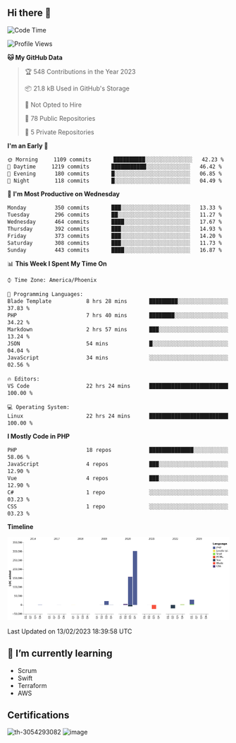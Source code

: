 ## Hi there 👋

<!--START_SECTION:waka-->
![Code Time](http://img.shields.io/badge/Code%20Time-8%2C016%20hrs%209%20mins-blue)

![Profile Views](http://img.shields.io/badge/Profile%20Views-1-blue)

**🐱 My GitHub Data** 

> 🏆 548 Contributions in the Year 2023
 > 
> 📦 21.8 kB Used in GitHub's Storage 
 > 
> 🚫 Not Opted to Hire
 > 
> 📜 78 Public Repositories 
 > 
> 🔑 5 Private Repositories  
 > 
**I'm an Early 🐤** 

```text
🌞 Morning     1109 commits       ██████████░░░░░░░░░░░░░░░   42.23 % 
🌆 Daytime     1219 commits       ███████████░░░░░░░░░░░░░░   46.42 % 
🌃 Evening      180 commits       █░░░░░░░░░░░░░░░░░░░░░░░░   06.85 % 
🌙 Night        118 commits       █░░░░░░░░░░░░░░░░░░░░░░░░   04.49 % 

```
📅 **I'm Most Productive on Wednesday** 

```text
Monday         350 commits       ███░░░░░░░░░░░░░░░░░░░░░░   13.33 % 
Tuesday        296 commits       ██░░░░░░░░░░░░░░░░░░░░░░░   11.27 % 
Wednesday      464 commits       ████░░░░░░░░░░░░░░░░░░░░░   17.67 % 
Thursday       392 commits       ███░░░░░░░░░░░░░░░░░░░░░░   14.93 % 
Friday         373 commits       ███░░░░░░░░░░░░░░░░░░░░░░   14.20 % 
Saturday       308 commits       ███░░░░░░░░░░░░░░░░░░░░░░   11.73 % 
Sunday         443 commits       ████░░░░░░░░░░░░░░░░░░░░░   16.87 % 

```


📊 **This Week I Spent My Time On** 

```text
⌚︎ Time Zone: America/Phoenix

💬 Programming Languages: 
Blade Template           8 hrs 28 mins       █████████░░░░░░░░░░░░░░░░   37.83 % 
PHP                      7 hrs 40 mins       ████████░░░░░░░░░░░░░░░░░   34.22 % 
Markdown                 2 hrs 57 mins       ███░░░░░░░░░░░░░░░░░░░░░░   13.24 % 
JSON                     54 mins             █░░░░░░░░░░░░░░░░░░░░░░░░   04.04 % 
JavaScript               34 mins             ░░░░░░░░░░░░░░░░░░░░░░░░░   02.56 % 

🔥 Editors: 
VS Code                  22 hrs 24 mins      █████████████████████████   100.00 % 

💻 Operating System: 
Linux                    22 hrs 24 mins      █████████████████████████   100.00 % 

```

**I Mostly Code in PHP** 

```text
PHP                      18 repos            ██████████████░░░░░░░░░░░   58.06 % 
JavaScript               4 repos             ███░░░░░░░░░░░░░░░░░░░░░░   12.90 % 
Vue                      4 repos             ███░░░░░░░░░░░░░░░░░░░░░░   12.90 % 
C#                       1 repo              ░░░░░░░░░░░░░░░░░░░░░░░░░   03.23 % 
CSS                      1 repo              ░░░░░░░░░░░░░░░░░░░░░░░░░   03.23 % 

```


**Timeline**

![Chart not found](https://raw.githubusercontent.com/mikebronner/mikebronner/master/charts/bar_graph.png) 


 Last Updated on 13/02/2023 18:39:58 UTC
<!--END_SECTION:waka-->

<!--
**mikebronner/mikebronner** is a ✨ _special_ ✨ repository because its `README.md` (this file) appears on your GitHub profile.

Here are some ideas to get you started:

- 🔭 I’m currently working on ...
- 🌱 I’m currently learning ...
- 👯 I’m looking to collaborate on ...
- 🤔 I’m looking for help with ...
- 💬 Ask me about ...
- 📫 How to reach me: ...
- 😄 Pronouns: ...
- ⚡ Fun fact: ...
-->

## 🌱 I’m currently learning

- Scrum
- Swift
- Terraform
- AWS

## Certifications

![th-3054293082](https://user-images.githubusercontent.com/1791050/208267034-c5006f82-ae89-41eb-9478-7106c5aba070.jpg)          ![image](https://user-images.githubusercontent.com/1791050/208267032-13c8c426-f627-448d-b23e-e3dd74b6712a.png)


